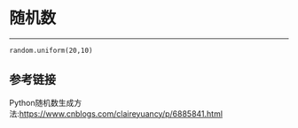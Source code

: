 # 随机数
***

```
random.uniform(20,10)  
```

## 参考链接
Python随机数生成方法:https://www.cnblogs.com/claireyuancy/p/6885841.html